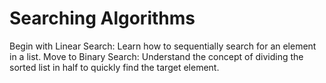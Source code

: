 # Searching Algorithms

Begin with Linear Search: Learn how to sequentially search for an element in a list.
Move to Binary Search: Understand the concept of dividing the sorted list in half to quickly find the target element.
